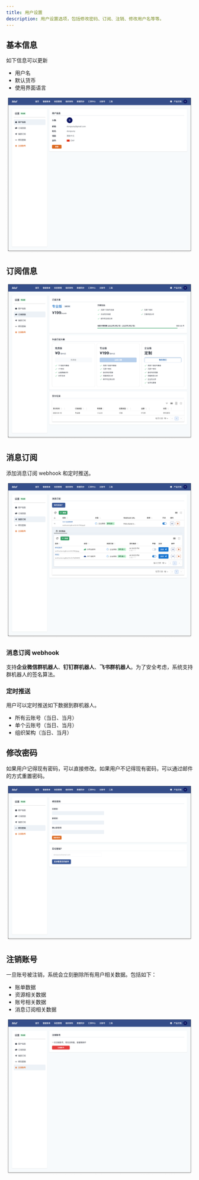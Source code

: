 ```yaml
---
title: 用户设置
description: 用户设置选项，包括修改密码、订阅、注销、修改用户名等等。 
---
```


## 基本信息
如下信息可以更新

- 用户名
- 默认货币
- 使用界面语言

![更新基本用户信息](assets/setting/user-setting-basic.png)

## 订阅信息
![更新订阅信息](assets/setting/user-setting-sub.png)

## 消息订阅
添加消息订阅 webhook 和定时推送。

![更新消息订阅](assets/setting/user-setting-notify.png)

### 消息订阅 webhook
支持**企业微信群机器人**、**钉钉群机器人**、**飞书群机器人**。为了安全考虑，系统支持群机器人的签名算法。

### 定时推送
用户可以定时推送如下数据到群机器人。

- 所有云账号（当日、当月）
- 单个云账号（当日、当月）
- 组织架构（当日、当月）

## 修改密码
如果用户记得现有密码，可以直接修改。如果用户不记得现有密码，可以通过邮件的方式重置密码。

![修改密码](assets/setting/user-setting-pass.png)

## 注销账号
一旦账号被注销，系统会立刻删除所有用户相关数据。包括如下：

- 账单数据
- 资源相关数据
- 账号相关数据
- 消息订阅相关数据

![修改密码](assets/setting/user-setting-unregister.png)
